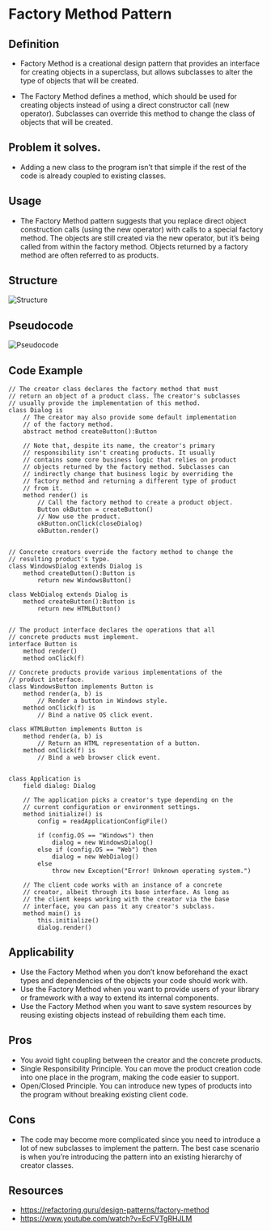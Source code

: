 # Factory Method Pattern



## Definition
- Factory Method is a creational design pattern that provides an interface for creating objects in a superclass, but allows subclasses to alter the type of objects that will be created.

- The Factory Method defines a method, which should be used for creating objects instead of using a direct constructor call (new operator). Subclasses can override this method to change the class of objects that will be created.



## Problem it solves.
- Adding a new class to the program isn’t that simple if the rest of the code is already coupled to existing classes.


## Usage
- The Factory Method pattern suggests that you replace direct object construction calls (using the new operator) with calls to a special factory method. The objects are still created via the new operator, but it’s being called from within the factory method. Objects returned by a factory method are often referred to as products.



## Structure
![Structure](https://refactoring.guru/images/patterns/diagrams/factory-method/structure-2x.png?id=9ea3aa8a47f8be22e12e523c15b448fd)



## Pseudocode
![Pseudocode](https://refactoring.guru/images/patterns/diagrams/factory-method/example-2x.png?id=a2470830778e318263155000dbdc5870)


## Code Example
```
// The creator class declares the factory method that must
// return an object of a product class. The creator's subclasses
// usually provide the implementation of this method.
class Dialog is
    // The creator may also provide some default implementation
    // of the factory method.
    abstract method createButton():Button

    // Note that, despite its name, the creator's primary
    // responsibility isn't creating products. It usually
    // contains some core business logic that relies on product
    // objects returned by the factory method. Subclasses can
    // indirectly change that business logic by overriding the
    // factory method and returning a different type of product
    // from it.
    method render() is
        // Call the factory method to create a product object.
        Button okButton = createButton()
        // Now use the product.
        okButton.onClick(closeDialog)
        okButton.render()


// Concrete creators override the factory method to change the
// resulting product's type.
class WindowsDialog extends Dialog is
    method createButton():Button is
        return new WindowsButton()

class WebDialog extends Dialog is
    method createButton():Button is
        return new HTMLButton()


// The product interface declares the operations that all
// concrete products must implement.
interface Button is
    method render()
    method onClick(f)

// Concrete products provide various implementations of the
// product interface.
class WindowsButton implements Button is
    method render(a, b) is
        // Render a button in Windows style.
    method onClick(f) is
        // Bind a native OS click event.

class HTMLButton implements Button is
    method render(a, b) is
        // Return an HTML representation of a button.
    method onClick(f) is
        // Bind a web browser click event.


class Application is
    field dialog: Dialog

    // The application picks a creator's type depending on the
    // current configuration or environment settings.
    method initialize() is
        config = readApplicationConfigFile()

        if (config.OS == "Windows") then
            dialog = new WindowsDialog()
        else if (config.OS == "Web") then
            dialog = new WebDialog()
        else
            throw new Exception("Error! Unknown operating system.")

    // The client code works with an instance of a concrete
    // creator, albeit through its base interface. As long as
    // the client keeps working with the creator via the base
    // interface, you can pass it any creator's subclass.
    method main() is
        this.initialize()
        dialog.render()
```



## Applicability
- Use the Factory Method when you don’t know beforehand the exact types and dependencies of the objects your code should work with.
- Use the Factory Method when you want to provide users of your library or framework with a way to extend its internal components.
- Use the Factory Method when you want to save system resources by reusing existing objects instead of rebuilding them each time.



## Pros
- You avoid tight coupling between the creator and the concrete products.
- Single Responsibility Principle. You can move the product creation code into one place in the program, making the code easier to support.
- Open/Closed Principle. You can introduce new types of products into the program without breaking existing client code.



## Cons
- The code may become more complicated since you need to introduce a lot of new subclasses to implement the pattern. The best case scenario is when you’re introducing the pattern into an existing hierarchy of creator classes.



## Resources
- https://refactoring.guru/design-patterns/factory-method
- https://www.youtube.com/watch?v=EcFVTgRHJLM